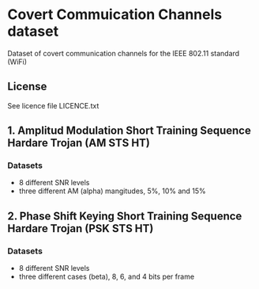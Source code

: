 # Covert Commuication Channels dataset
Dataset of covert communication channels for the IEEE 802.11 standard (WiFi)

## License
See licence file LICENCE.txt


## 1. Amplitud Modulation Short Training Sequence Hardare Trojan (AM STS HT)
### Datasets
+ 8 different SNR levels
+ three different AM (alpha) mangitudes, 5%, 10% and 15%

## 2. Phase Shift Keying Short Training Sequence Hardare Trojan (PSK STS HT)
### Datasets
+ 8 different SNR levels
+ three different cases (beta), 8, 6, and 4 bits per frame

